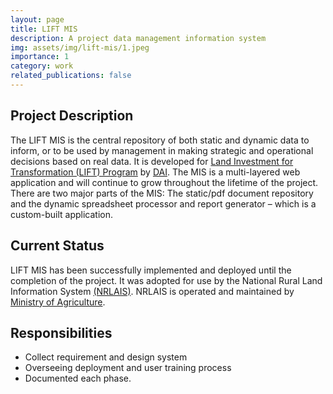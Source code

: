 ```yaml
---
layout: page
title: LIFT MIS
description: A project data management information system
img: assets/img/lift-mis/1.jpeg
importance: 1
category: work
related_publications: false
---
```


## Project Description

The LIFT MIS is the central repository of both static and dynamic data to inform, or to be used by management in making strategic and operational decisions based on real data. It is developed for [Land Investment for Transformation (LIFT) Program](https://www.dai.com/our-work/projects/ethiopia-land-investment-transformation-lift) by [DAI](https://www.dai.com). The MIS is a multi-layered web application and will continue to grow throughout the lifetime of the project. There are two major parts of the MIS: The static/pdf document repository and the dynamic spreadsheet processor and report generator – which is a custom-built application.

## Current Status

LIFT MIS has been successfully implemented and deployed until the completion of the project. It was adopted for use by the National Rural Land Information System [(NRLAIS)](https://www.hansaluftbild.de/fileadmin/Dateien/PDF/Veroeffentlichungen/WorldBankConference2019_LandAdministrationEthiopia.pdf). NRLAIS is operated and maintained by [Ministry of Agriculture](http://moa.gov.et/).

## Responsibilities

- Collect requirement and design system
- Overseeing deployment and user training process
- Documented each phase.
